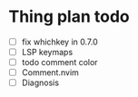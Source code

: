 # Thing plan todo
- [ ] fix whichkey in 0.7.0
- [ ] LSP keymaps
- [ ] todo comment color
- [ ] Comment.nvim
- [ ] Diagnosis
